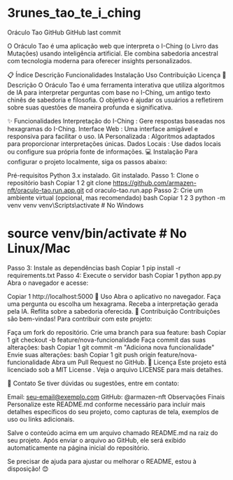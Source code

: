# 3runes_tao_te_i_ching

Oráculo Tao
GitHub
GitHub last commit

O Oráculo Tao é uma aplicação web que interpreta o I-Ching (o Livro das Mutações) usando inteligência artificial. Ele combina sabedoria ancestral com tecnologia moderna para oferecer insights personalizados.

📋 Índice
Descrição
Funcionalidades
Instalação
Uso
Contribuição
Licença
📖 Descrição
O Oráculo Tao é uma ferramenta interativa que utiliza algoritmos de IA para interpretar perguntas com base no I-Ching, um antigo texto chinês de sabedoria e filosofia. O objetivo é ajudar os usuários a refletirem sobre suas questões de maneira profunda e significativa.

✨ Funcionalidades
Interpretação do I-Ching : Gere respostas baseadas nos hexagramas do I-Ching.
Interface Web : Uma interface amigável e responsiva para facilitar o uso.
IA Personalizada : Algoritmos adaptados para proporcionar interpretações únicas.
Dados Locais : Use dados locais ou configure sua própria fonte de informações.
💻 Instalação
Para configurar o projeto localmente, siga os passos abaixo:

Pré-requisitos
Python 3.x instalado.
Git instalado.
Passo 1: Clone o repositório
bash
Copiar
1
2
git clone https://github.com/armazen-nft/oraculo-tao.run.app.git
cd oraculo-tao.run.app
Passo 2: Crie um ambiente virtual (opcional, mas recomendado)
bash
Copiar
1
2
3
python -m venv venv
venv\Scripts\activate  # No Windows
# source venv/bin/activate  # No Linux/Mac
Passo 3: Instale as dependências
bash
Copiar
1
pip install -r requirements.txt
Passo 4: Execute o servidor
bash
Copiar
1
python app.py
Abra o navegador e acesse:

Copiar
1
http://localhost:5000
🚀 Uso
Abra o aplicativo no navegador.
Faça uma pergunta ou escolha um hexagrama.
Receba a interpretação gerada pela IA.
Reflita sobre a sabedoria oferecida.
🤝 Contribuição
Contribuições são bem-vindas! Para contribuir com este projeto:

Faça um fork do repositório.
Crie uma branch para sua feature:
bash
Copiar
1
git checkout -b feature/nova-funcionalidade
Faça commit das suas alterações:
bash
Copiar
1
git commit -m "Adiciona nova funcionalidade"
Envie suas alterações:
bash
Copiar
1
git push origin feature/nova-funcionalidade
Abra um Pull Request no GitHub.
📜 Licença
Este projeto está licenciado sob a MIT License . Veja o arquivo LICENSE para mais detalhes.

📧 Contato
Se tiver dúvidas ou sugestões, entre em contato:

Email: seu-email@exemplo.com
GitHub: @armazen-nft
Observações Finais
Personalize este README.md conforme necessário para incluir mais detalhes específicos do seu projeto, como capturas de tela, exemplos de uso ou links adicionais.

Salve o conteúdo acima em um arquivo chamado README.md na raiz do seu projeto. Após enviar o arquivo ao GitHub, ele será exibido automaticamente na página inicial do repositório.

Se precisar de ajuda para ajustar ou melhorar o README, estou à disposição! 😊
